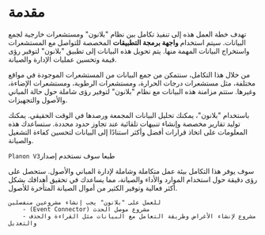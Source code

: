 # مقدمة

تهدف خطة العمل هذه إلى تنفيذ تكامل بين نظام "بلانون" ومستشعرات خارجية لجمع البيانات. سيتم استخدام **واجهة برمجة
التطبيقات** المخصصة للتواصل مع المستشعرات واستخراج البيانات المهمة منها.
يتم تحويل هذه البيانات إلى تطبيق "بلانون" لتوفير رؤى قيمة وتحسين عمليات الإدارة والصيانة.

من خلال هذا التكامل، سنتمكن من جمع البيانات من المستشعرات الموجودة في مواقع مختلفة،
مثل مستشعرات درجات الحرارة،
ومستشعرات الرطوبة، ومستشعرات الإضاءة، وغيرها. ستتم مزامنة هذه البيانات مع نظام "بلانون" لتوفير رؤى شاملة حول حالة
المباني والأصول والتجهيزات.

باستخدام "بلانون"، يمكنك تحليل البيانات المجمعة ورصدها في الوقت الحقيقي.
يمكنك توليد تقارير مخصصة وإنشاء تنبيهات تلقائية عند تجاوز حدود محددة. ستساعدك هذه المعلومات على اتخاذ قرارات أفضل وأكثر
استنادًا إلى البيانات لتحسين كفاءة التشغيل والصيانة.

<procedure>
         <p><code>Planon V3</code>طبعا سوف نستخدم إصدار </p>
 </procedure>

سوف يوفر هذا التكامل بيئة عمل متكاملة وشاملة لإدارة المباني والأصول.
ستحصل على رؤى دقيقة حول استخدام الموارد والأداء والصيانة، مما يساعدك في تحقيق أهدافك بشكل أكثر فعالية وتوفير الكثير من
أموال الصيانة المتأخرة للأصول.

    للعمل على "بلانون" يجب إنشاء مشروعين منفصلين
        - (Event Connector) مشروع موصل الحدث
        - مشروع لإنشاء الأغراض وطريقة التعامل مع البيانات مثل القراءة والحذف والتعديل